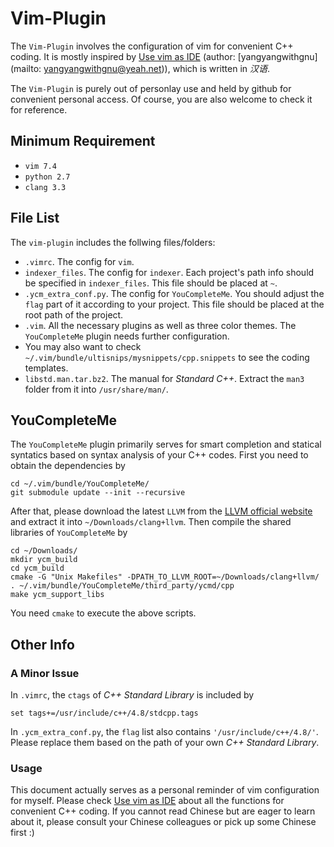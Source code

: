 # Vim-Plugin

The `Vim-Plugin` involves the configuration of vim for convenient C++ coding. It is mostly inspired by [Use vim as IDE](https://github.com/yangyangwithgnu/use_vim_as_ide) (author: [yangyangwithgnu](mailto: yangyangwithgnu@yeah.net)), which is written in *汉语*.

The `Vim-Plugin` is purely out of personlay use and held by github for convenient personal access. Of course, you are also welcome to check it for reference.

## Minimum Requirement

- `vim 7.4`
- `python 2.7`
- `clang 3.3`

## File List

The `vim-plugin` includes the follwing files/folders:

- `.vimrc`. The config for `vim`.
- `indexer_files`. The config for `indexer`. Each project's path info should be specified in `indexer_files`. This file should be placed at `~`.
- `.ycm_extra_conf.py`. The config for `YouCompleteMe`. You should adjust the `flag` part of it according to your project. This file should be placed at the root path of the project.
- `.vim`. All the necessary plugins as well as three color themes. The `YouCompleteMe` plugin needs further configuration.
- You may also want to check `~/.vim/bundle/ultisnips/mysnippets/cpp.snippets` to see the coding templates.
- `libstd.man.tar.bz2`. The manual for *Standard C++*. Extract the `man3` folder from it into `/usr/share/man/`.

## YouCompleteMe

The `YouCompleteMe` plugin primarily serves for smart completion and statical syntatics based on syntax analysis of your C++ codes. First you need to obtain the dependencies by

~~~
cd ~/.vim/bundle/YouCompleteMe/ 
git submodule update --init --recursive
~~~

After that, please download the latest `LLVM` from the [LLVM official website](http://llvm.org/releases/download.html) and extract it into `~/Downloads/clang+llvm`. Then compile the shared libraries of `YouCompleteMe` by

~~~
cd ~/Downloads/
mkdir ycm_build 
cd ycm_build 
cmake -G "Unix Makefiles" -DPATH_TO_LLVM_ROOT=~/Downloads/clang+llvm/ . ~/.vim/bundle/YouCompleteMe/third_party/ycmd/cpp
make ycm_support_libs
~~~

You need `cmake` to execute the above scripts.

## Other Info

### A Minor Issue

In `.vimrc`, the `ctags` of *C++ Standard Library* is included by

~~~
set tags+=/usr/include/c++/4.8/stdcpp.tags
~~~

In `.ycm_extra_conf.py`, the `flag` list also contains `'/usr/include/c++/4.8/'`. Please replace them based on the path of your own *C++ Standard Library*.

### Usage

This document actually serves as a personal reminder of vim configuration for myself. Please check [Use vim as IDE](https://github.com/yangyangwithgnu/use_vim_as_ide) about all the functions for convenient C++ coding. If you cannot read Chinese but are eager to learn about it, please consult your Chinese colleagues or pick up some Chinese first :)
